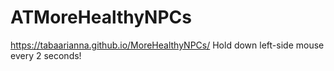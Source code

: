 # ATMoreHealthyNPCs
https://tabaarianna.github.io/MoreHealthyNPCs/
Hold down left-side mouse every 2 seconds!


 
 



